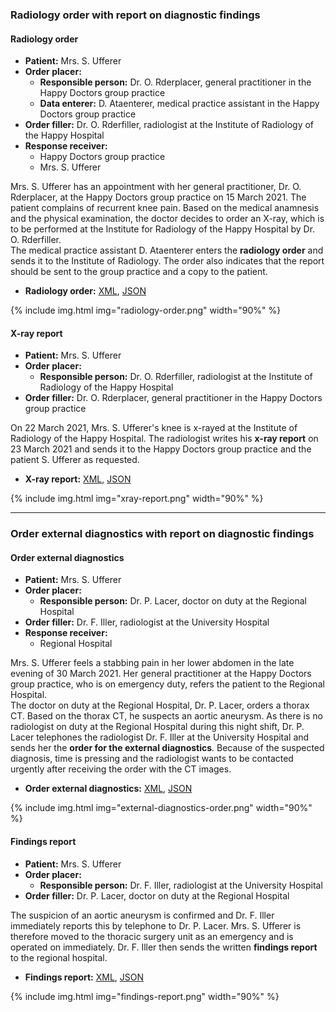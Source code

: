 ### Radiology order with report on diagnostic findings

#### Radiology order

* **Patient:** Mrs. S. Ufferer
* **Order placer:** 
   * **Responsible person:** Dr. O. Rderplacer, general practitioner in the Happy Doctors group practice
   * **Data enterer:** D. Ataenterer, medical practice assistant in the Happy Doctors group practice
* **Order filler:** Dr. O. Rderfiller, radiologist at the Institute of Radiology of the Happy Hospital
* **Response receiver:**
   * Happy Doctors group practice
   * Mrs. S. Ufferer

Mrs. S. Ufferer has an appointment with her general practitioner, Dr. O. Rderplacer, at the Happy Doctors group practice on 15 March 2021. The patient complains of recurrent knee pain. Based on the medical anamnesis and the physical examination, the doctor decides to order an X-ray, which is to be performed at the Institute for Radiology of the Happy Hospital by Dr. O. Rderfiller.   
The medical practice assistant D. Ataenterer enters the **radiology order** and sends it to the Institute of Radiology. The order also indicates that the report should be sent to the group practice and a copy to the patient.

* **Radiology order:** [XML](Bundle-radiology-order.xml.html), [JSON](Bundle-radiology-order.json.html)

{% include img.html img="radiology-order.png" width="90%" %}

#### X-ray report

* **Patient:** Mrs. S. Ufferer
* **Order placer:** 
   * **Responsible person:** Dr. O. Rderfiller, radiologist at the Institute of Radiology of the Happy Hospital
* **Order filler:** Dr. O. Rderplacer, general practitioner in the Happy Doctors group practice

On 22 March 2021, Mrs. S. Ufferer's knee is x-rayed at the Institute of Radiology of the Happy Hospital. The radiologist writes his **x-ray report** on 23 March 2021 and sends it to the Happy Doctors group practice and the patient S. Ufferer as requested.

* **X-ray report:** [XML](Bundle-xray-report.xml.html), [JSON](Bundle-xray-report.json.html)

{% include img.html img="xray-report.png" width="90%" %}

*************************************************************************

### Order external diagnostics with report on diagnostic findings

#### Order external diagnostics

* **Patient:** Mrs. S. Ufferer
* **Order placer:** 
   * **Responsible person:** Dr. P. Lacer, doctor on duty at the Regional Hospital
* **Order filler:** Dr. F. Iller, radiologist at the University Hospital
* **Response receiver:**
   * Regional Hospital

Mrs. S. Ufferer feels a stabbing pain in her lower abdomen in the late evening of 30 March 2021. Her general practitioner at the Happy Doctors group practice, who is on emergency duty, refers the patient to the Regional Hospital.   
The doctor on duty at the Regional Hospital, Dr. P. Lacer, orders a thorax CT. Based on the thorax CT, he suspects an aortic aneurysm. As there is no radiologist on duty at the Regional Hospital during this night shift, Dr. P. Lacer telephones the radiologist Dr. F. Iller at the University Hospital and sends her the **order for the external diagnostics**. Because of the suspected diagnosis, time is pressing and the radiologist wants to be contacted urgently after receiving the order with the CT images.

* **Order external diagnostics:** [XML](Bundle-external-diagnostics-order.xml.html), [JSON](Bundle-external-diagnostics-order.json.html)

{% include img.html img="external-diagnostics-order.png" width="90%" %}

#### Findings report

* **Patient:** Mrs. S. Ufferer
* **Order placer:** 
   * **Responsible person:** Dr. F. Iller, radiologist at the University Hospital
* **Order filler:** Dr. P. Lacer, doctor on duty at the Regional Hospital

The suspicion of an aortic aneurysm is confirmed and Dr. F. Iller immediately reports this by telephone to Dr. P. Lacer. Mrs. S. Ufferer is therefore moved to the thoracic surgery unit as an emergency and is operated on immediately. Dr. F. Iller then sends the written **findings report** to the regional hospital. 

* **Findings report:** [XML](Bundle-findings-report.xml.html), [JSON](Bundle-findings-report.json.html)

{% include img.html img="findings-report.png" width="90%" %}
